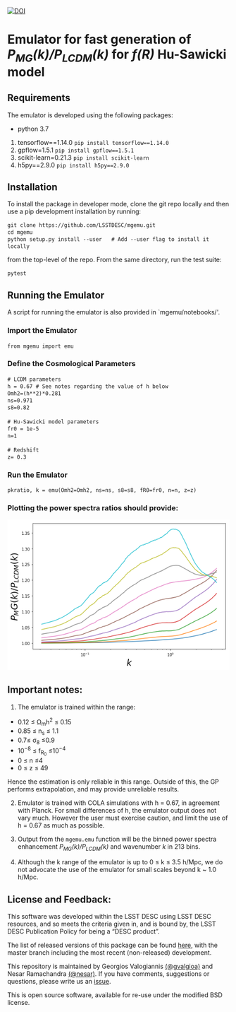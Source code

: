 [![DOI](https://zenodo.org/badge/DOI/10.5281/zenodo.4058880.svg)](https://doi.org/10.5281/zenodo.4058880)

# Emulator for fast generation of *P<sub>MG</sub>(k)/P<sub>LCDM</sub>(k)* for *f(R)* Hu-Sawicki model


## Requirements

The emulator is developed using the following packages:

- python 3.7
1. tensorflow==1.14.0 `pip install tensorflow==1.14.0`
2. gpflow=1.5.1 `pip install gpflow==1.5.1`
3. scikit-learn=0.21.3 `pip install scikit-learn`
4. h5py==2.9.0 `pip install h5py==2.9.0`


## Installation

To install the package in developer mode, clone the git repo locally and then use a pip development installation by running:

```
git clone https://github.com/LSSTDESC/mgemu.git
cd mgemu
python setup.py install --user   # Add --user flag to install it locally
```
from the top-level of the repo. From the same directory, run the test suite:
```
pytest
```


## Running the Emulator 
A script for running the emulator is also provided in `mgemu/notebooks/'. 

### Import the Emulator 

```
from mgemu import emu
```

### Define the Cosmological Parameters

```
# LCDM parameters
h = 0.67 # See notes regarding the value of h below
Omh2=(h**2)*0.281
ns=0.971
s8=0.82

# Hu-Sawicki model parameters
fr0 = 1e-5
n=1

# Redshift
z= 0.3
```

### Run the Emulator
```
pkratio, k = emu(Omh2=Omh2, ns=ns, s8=s8, fR0=fr0, n=n, z=z)
```


### Plotting the power spectra ratios should provide:

<img src="./mgemu/data/pkemu.png" width="512">


## Important notes: 

1. The emulator is trained within the range:

- 0.12 ≤ Ω<sub>m</sub>h<sup>2</sup> ≤ 0.15
- 0.85 ≤ n<sub>s</sub> ≤ 1.1
- 0.7≤ σ<sub>8</sub> ≤0.9
- 10<sup>−8</sup> ≤ f<sub>R<sub>0</sub></sub> ≤10<sup>−4</sup>
- 0 ≤ n ≤4
- 0 ≤ z ≤ 49

Hence the estimation is only reliable in this range. Outside of this, the GP performs extrapolation, and may provide unreliable results. 

2. Emulator is trained with COLA simulations with h = 0.67, in agreement with Planck. For small differences of h, the emulator output does not vary much. However the user must exercise caution, and limit the use of h = 0.67 as much as possible. 

3. Output from the `mgemu.emu` function will be the binned power spectra enhancement *P<sub>MG</sub>(k)/P<sub>LCDM</sub>(k)* and wavenumber *k* in 213 bins. 

4. Although the k range of the emulator is up to 0 ≤ k ≤ 3.5 h/Mpc, we do not advocate the use of the emulator for small scales beyond  k ~ 1.0 h/Mpc.

## License and Feedback:

This software was developed within the LSST DESC using LSST DESC resources, and so meets the criteria given in, and is bound by, the LSST DESC Publication Policy for being a “DESC product”.

The list of released versions of this package can be found [here](https://github.com/LSSTDESC/mgemu/releases), with the master branch including the most recent (non-released) development.

This repository is maintained by Georgios Valogiannis [(@gvalgioa)](https://github.com/gvalogia) and Nesar Ramachandra [(@nesar)](https://github.com/gvalogia). If you have comments, suggestions or questions, please write us an [issue](https://github.com/LSSTDESC/mgemu/issues).

This is open source software, available for re-use under the modified BSD license.
